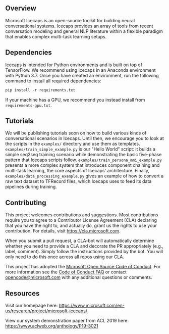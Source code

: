 ## Overview

Microsoft Icecaps is an open-source toolkit for building neural conversational systems. Icecaps provides an array of tools from recent conversation modeling and general NLP literature within a flexible paradigm that enables complex multi-task learning setups. 


## Dependencies

Icecaps is intended for Python environments and is built on top of TensorFlow. We recommend using Icecaps in an Anaconda environment with Python 3.7. Once you have created an environment, run the following command to install all required dependencies:
``` python
pip install -r requirements.txt
``` 
If your machine has a GPU, we recommend you instead install from `requirements-gpu.txt`.


## Tutorials

We will be publishing tutorials soon on how to build various kinds of conversational scenarios in Icecaps.
Until then, we encourage you to look at the scripts in the `examples/` directory and use them as templates.
`examples/train_simple_example.py` is our "Hello World" script: 
it builds a simple seq2seq training scenario while demonstrating the basic five-phase pattern that Icecaps scripts follow.
`examples/train_persona_mmi_example.py` presents a more complex system that introduces component chaining and multi-task learning,
the core aspects of Icecaps' architecture.
Finally, `examples/data_processing_example.py` gives an example of how to convert a raw text dataset to TFRecord files, 
which Icecaps uses to feed its data pipelines during training.


## Contributing

This project welcomes contributions and suggestions.  Most contributions require you to agree to a
Contributor License Agreement (CLA) declaring that you have the right to, and actually do, grant us
the rights to use your contribution. For details, visit https://cla.microsoft.com.

When you submit a pull request, a CLA-bot will automatically determine whether you need to provide
a CLA and decorate the PR appropriately (e.g., label, comment). Simply follow the instructions
provided by the bot. You will only need to do this once across all repos using our CLA.

This project has adopted the [Microsoft Open Source Code of Conduct](https://opensource.microsoft.com/codeofconduct/).
For more information see the [Code of Conduct FAQ](https://opensource.microsoft.com/codeofconduct/faq/) or
contact [opencode@microsoft.com](mailto:opencode@microsoft.com) with any additional questions or comments.


## Resources

Visit our homepage here: https://www.microsoft.com/en-us/research/project/microsoft-icecaps/

View our system demonstration paper from ACL 2019 here: https://www.aclweb.org/anthology/P19-3021

